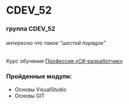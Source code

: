 # CDEV_52
### группа CDEV_52
###### интересно что такое "шестой порядок"
Курс обучения [Профессия «C#-разработчик»](https://skillfactory.ru/c-sharp-razrabotchik)
### Пройденные модули:
* Основы VisualStudio
* Основы GIT
